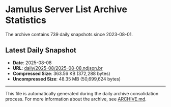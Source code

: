 # Jamulus Server List Archive Statistics

The archive contains 739 daily snapshots since 2023-08-01.

## Latest Daily Snapshot

- **Date**: 2025-08-08
- **URL**: [daily/2025-08/2025-08-08.ndjson.br](https://jamulus-archive.ap-south-1.linodeobjects.com/main/daily/2025-08/2025-08-08.ndjson.br)
- **Compressed Size**: 363.56 KB (372,288 bytes)
- **Uncompressed Size**: 48.35 MB (50,699,624 bytes)

---

This file is automatically generated during the daily archive consolidation process.
For more information about the archive, see [ARCHIVE.md](ARCHIVE.md).

